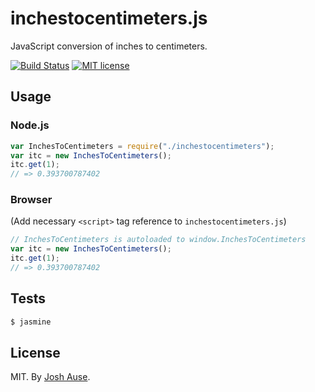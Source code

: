 # inchestocentimeters.js

JavaScript conversion of inches to centimeters.

[![Build Status](https://travis-ci.org/joshause/inchestocentimeters.svg?branch=master)](https://travis-ci.org/joshause/inchestocentimeters)
[![MIT license](http://img.shields.io/badge/license-MIT-brightgreen.svg)](http://opensource.org/licenses/MIT)

## Usage

### Node.js

```js
var InchesToCentimeters = require("./inchestocentimeters");
var itc = new InchesToCentimeters();
itc.get(1);
// => 0.393700787402
```

### Browser

(Add necessary `<script>` tag reference to `inchestocentimeters.js`)

```js
// InchesToCentimeters is autoloaded to window.InchesToCentimeters
var itc = new InchesToCentimeters();
itc.get(1);
// => 0.393700787402
```

## Tests

```bash
$ jasmine
```

## License

MIT. By [Josh Ause](http://www.github.com/joshause).
